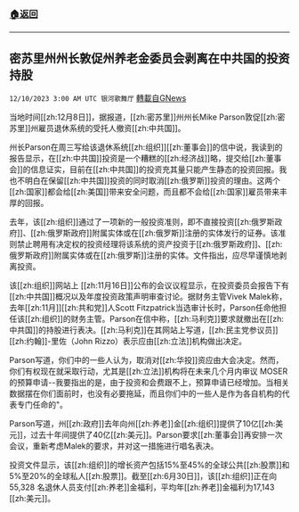 ###  [:house:返回](README.md)
---


## 密苏里州州长敦促州养老金委员会剥离在中共国的投资持股
`12/10/2023 3:00 AM UTC 银河歌舞厅` [轉載自GNews](https://gnews.org/articles/2091653)

当地时间[[zh:12月8日]]，据报道，[[zh:密苏里]]州州长Mike Parson敦促[[zh:密苏里]]州雇员退休系统的受托人撤资[[zh:中共国]]。

州长Parson在周三写给该退休系统[[zh:组织]][[zh:董事会]]的信中说，我读到的报告显示，在[[zh:中共国]]投资是一个糟糕的[[zh:经济战]]略，提交给[[zh:董事会]]的信息证实，目前在[[zh:中共国]]的投资充其量只能产生静态的投资回报。我也不明白在保留[[zh:中共国]]投资的同时取消[[zh:俄罗斯]]投资的理由。这两个[[zh:国家]]都会给[[zh:美国]]带来安全问题，而且都不会给[[zh:国家]]雇员带来丰厚的回报。

去年，该[[zh:组织]]通过了一项新的一般投资准则，即不直接投资[[zh:俄罗斯政府]]、[[zh:俄罗斯政府]]附属实体或在[[zh:俄罗斯]]注册的实体发行的证券。该准则禁止聘用有决定权的投资经理将该系统的资产投资于[[zh:俄罗斯政府]]、[[zh:俄罗斯政府]]附属实体或在[[zh:俄罗斯]]注册的实体。文件指出，应尽早谨慎地剥离投资。

该[[zh:组织]]网站上 [[zh:11月16日]]公布的会议议程显示，在投资委员会报告下有[[zh:中共国]]概况以及年度投资政策声明审查讨论。据财务主管Vivek Malek称，去年[[zh:11月]][[zh:共和党]]人Scott Fitzpatrick当选审计长时，Parson任命他担任该[[zh:组织]]的财务主管。Parson在信中称，[[zh:马利克]]要求就撤出在[[zh:中共国]]的持股进行表决。[[zh:马利克]]在其网站上写道，[[zh:民主党参议员]][[zh:约翰]]-里佐（John Rizzo）表示应由[[zh:立法]]机构做出决定。

Parson写道，你们中的一些人认为，取消对[[zh:华投]]资应由大会决定。然而，你们有权现在就采取行动，尤其是[[zh:立法]]机构将在未来几个月内审议 MOSER 的预算申请--我要指出的是，由于投资和会费跟不上，预算申请已经增加。当相关数据摆在你们面前时，也没有必要拖延，而且你们中的一些人是作为各自机构的代表专门任命的"。

Parson写道，州[[zh:政府]]去年向州[[zh:养老]]金[[zh:组织]]提供了10亿[[zh:美元]]，过去十年间提供了40亿[[zh:美元]]。Parson要求[[zh:董事会]]再安排一次会议，重新考虑Malek的要求，并对这一措施进行唱名表决。

投资文件显示，该[[zh:组织]]的增长资产包括15%至45%的全球公共[[zh:股票]]和5%至20%的全球私人[[zh:股票]]。截至[[zh:6月30日]]，该[[zh:组织]]正在向55,328 名退休人员支付[[zh:养老]]金福利，平均年[[zh:养老]]金福利为17,143 [[zh:美元]]。
